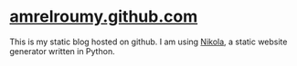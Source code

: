 # [amrelroumy.github.com](http://amrelroumy.github.com/)

This is my static blog hosted on github. I am using [Nikola][Nikola], a static website generator written in Python.  

[Nikola]: nikola.ralsina.com.ar
